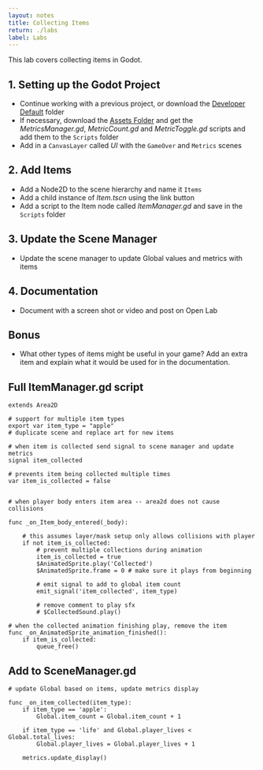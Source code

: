 ```yaml
---
layout: notes
title: Collecting Items
return: ./labs
label: Labs
---
```


This lab covers collecting items in Godot.

## 1. Setting up the Godot Project
- Continue working with a previous project, or download the [Developer Default](./Developer_Default.zip) folder
- If necessary, download the [Assets Folder](./Assets.zip) and get the *MetricsManager.gd*, *MetricCount.gd* and *MetricToggle.gd* scripts and add them to the `Scripts` folder
- Add in a `CanvasLayer` called *UI* with the `GameOver` and `Metrics` scenes 

## 2. Add Items
- Add a Node2D to the scene hierarchy and name it `Items`
- Add a child instance of *Item.tscn* using the link button
- Add a script to the Item node called *ItemManager.gd* and save in the `Scripts` folder

## 3. Update the Scene Manager
- Update the scene manager to update Global values and metrics with items

## 4. Documentation
- Document with a screen shot or video and post on Open Lab

## Bonus
- What other types of items might be useful in your game? Add an extra item and explain what it would be used for in the documentation.

## Full ItemManager.gd script
```
extends Area2D

# support for multiple item types
export var item_type = "apple"
# duplicate scene and replace art for new items

# when item is collected send signal to scene manager and update metrics
signal item_collected

# prevents item being collected multiple times
var item_is_collected = false


# when player body enters item area -- area2d does not cause collisions

func _on_Item_body_entered(_body):
	
	# this assumes layer/mask setup only allows collisions with player
	if not item_is_collected:
		# prevent multiple collections during animation
		item_is_collected = true
		$AnimatedSprite.play('Collected')
		$AnimatedSprite.frame = 0 # make sure it plays from beginning
		
		# emit signal to add to global item count
		emit_signal('item_collected', item_type)
		
		# remove comment to play sfx
		# $CollectedSound.play()

# when the collected animation finishing play, remove the item
func _on_AnimatedSprite_animation_finished():
	if item_is_collected:
		queue_free()

```

## Add to SceneManager.gd
```
# update Global based on items, update metrics display

func _on_item_collected(item_type):
	if item_type == 'apple':
		Global.item_count = Global.item_count + 1

	if item_type == 'life' and Global.player_lives < Global.total_lives:
		Global.player_lives = Global.player_lives + 1
	
	metrics.update_display()

```